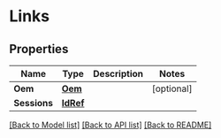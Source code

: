 # Links

## Properties
Name | Type | Description | Notes
------------ | ------------- | ------------- | -------------
**Oem** | [**Oem**](Oem.md) |  | [optional] 
**Sessions** | [**IdRef**](idRef.md) |  | 

[[Back to Model list]](../README.md#documentation-for-models) [[Back to API list]](../README.md#documentation-for-api-endpoints) [[Back to README]](../README.md)


